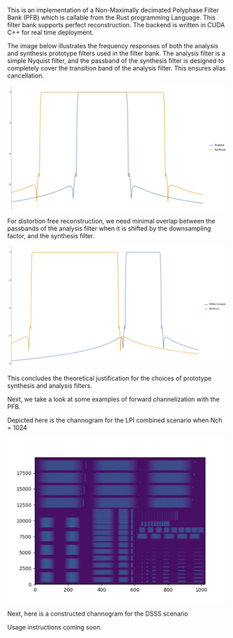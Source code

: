 This is an implementation of a Non-Maximally decimated Polyphase Filter Bank (PFB) which is callable from the Rust programming Language. This filter bank supports perfect reconstruction. The backend is written in CUDA C++ for real time deployment. 

The image below illustrates the frequency responses of both the analysis and synthesis prototype filters used in the filter bank. The analysis filter is a simple Nyquist filter, and the passband of the synthesis filter is designed to completely cover the transition band of the analysis filter. This ensures alias cancellation.

![Image Alt Text](/docs/filter_responses.png)

For distortion free reconstruction, we need minimal overlap between the passbands of the analysis filter when it is shifted by the downsampling factor, and the synthesis filter. 

![Image Alt Text](/docs/shifted_filter_responses.png)

This concludes the theoretical justification for the choices of prototype synthesis and analysis filters.

Next, we take a look at some examples of forward channelization with the PFB.

Depicted here is the channogram for the LPI combined scenario when Nch = 1024

![Image Alt Text](/docs/Channelized_LPI_combined.png)

Next, here is a constructed channogram for the DSSS scenario 

Usage instructions coming soon.



